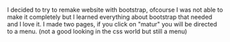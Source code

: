 I decided to try to remake website with bootstrap, ofcourse I was not able to make it completely but I learned everything about bootstrap that needed and I love it. I made two pages, if you click on "matur" you will be directed to a menu. (not a good looking in the css world but still a menu)
